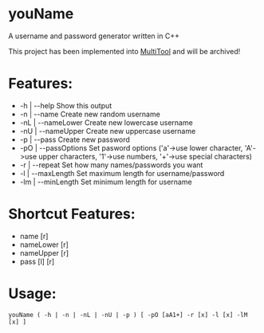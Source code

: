 # youName
A username and password generator written in C++

This project has been implemented into [MultiTool](https://github.com/jalupaja/MultiTool) and will be archived!

# Features:
- -h  | --help		Show this output
- -n  | --name		Create new random username
- -nL | --nameLower	Create new lowercase username
- -nU | --nameUpper	Create new uppercase username
- -p  | --pass		Create new password
- -pO | --passOptions Set pasword options ('a'->use lower character, 'A'->use upper characters, '1'->use numbers, '+'->use special characters)
- -r  | --repeat		Set how many names/passwords you want
- -l  | --maxLength	Set maximum length for username/password
- -lm | --minLength	Set minimum length for username

# Shortcut Features:
- name [r]
- nameLower [r]
- nameUpper [r]
- pass [l] [r]

# Usage:
    youName ( -h | -n | -nL | -nU | -p ) [ -pO [aA1+] -r [x] -l [x] -lM [x] ]
